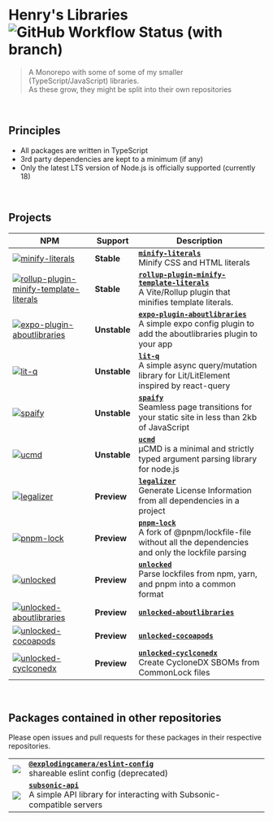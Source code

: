 # Henry's Libraries &nbsp;![GitHub Workflow Status (with branch)](https://img.shields.io/github/actions/workflow/status/explodingcamera/esm/ci.yaml?branch=main&label=ALL%20BUILDS)

> A Monorepo with some of some of my smaller (TypeScript/JavaScript) libraries. <br/>
> As these grow, they might be split into their own repositories

<br/>

## Principles

- All packages are written in TypeScript
- 3rd party dependencies are kept to a minimum (if any)
- Only the latest LTS version of Node.js is officially supported (currently 18)

<br />

## Projects


<!-- START TABLE -->
<table><thead><tr><th>NPM</th><th>Support</th><th>Description</th></tr></thead><tbody><tr><td><a href="https://npmjs.com/package/minify-literals"><img src="https://img.shields.io/npm/v/minify-literals.svg?style=flat-square" alt="minify-literals" /></a></td><td><strong>Stable</strong></td><td><a href="./packages/minify-literals"><strong><code>minify-literals</code></strong></a><br />Minify CSS and HTML literals</td></tr><tr><td><a href="https://npmjs.com/package/rollup-plugin-minify-template-literals"><img src="https://img.shields.io/npm/v/rollup-plugin-minify-template-literals.svg?style=flat-square" alt="rollup-plugin-minify-template-literals" /></a></td><td><strong>Stable</strong></td><td><a href="./packages/rollup-plugin-minify-template-literals"><strong><code>rollup-plugin-minify-template-literals</code></strong></a><br />A Vite/Rollup plugin that minifies template literals.</td></tr><tr><td><a href="https://npmjs.com/package/expo-plugin-aboutlibraries"><img src="https://img.shields.io/npm/v/expo-plugin-aboutlibraries.svg?style=flat-square" alt="expo-plugin-aboutlibraries" /></a></td><td><strong>Unstable</strong></td><td><a href="./packages/expo-plugin-aboutlibraries"><strong><code>expo-plugin-aboutlibraries</code></strong></a><br />A simple expo config plugin to add the aboutlibraries plugin to your app</td></tr><tr><td><a href="https://npmjs.com/package/lit-q"><img src="https://img.shields.io/npm/v/lit-q.svg?style=flat-square" alt="lit-q" /></a></td><td><strong>Unstable</strong></td><td><a href="./packages/lit-q"><strong><code>lit-q</code></strong></a><br />A simple async query/mutation library for Lit/LitElement inspired by react-query</td></tr><tr><td><a href="https://npmjs.com/package/spaify"><img src="https://img.shields.io/npm/v/spaify.svg?style=flat-square" alt="spaify" /></a></td><td><strong>Unstable</strong></td><td><a href="./packages/spaify"><strong><code>spaify</code></strong></a><br />Seamless page transitions for your static site in less than 2kb of JavaScript</td></tr><tr><td><a href="https://npmjs.com/package/ucmd"><img src="https://img.shields.io/npm/v/ucmd.svg?style=flat-square" alt="ucmd" /></a></td><td><strong>Unstable</strong></td><td><a href="./packages/ucmd"><strong><code>ucmd</code></strong></a><br />µCMD is a minimal and strictly typed argument parsing library for node.js</td></tr><tr><td><a href="https://npmjs.com/package/legalizer"><img src="https://img.shields.io/npm/v/legalizer.svg?style=flat-square" alt="legalizer" /></a></td><td><strong>Preview</strong></td><td><a href="./packages/legalizer"><strong><code>legalizer</code></strong></a><br />Generate License Information from all dependencies in a project</td></tr><tr><td><a href="https://npmjs.com/package/pnpm-lock"><img src="https://img.shields.io/npm/v/pnpm-lock.svg?style=flat-square" alt="pnpm-lock" /></a></td><td><strong>Preview</strong></td><td><a href="./packages/pnpm-lock"><strong><code>pnpm-lock</code></strong></a><br />A fork of @pnpm/lockfile-file without all the dependencies and only the lockfile parsing</td></tr><tr><td><a href="https://npmjs.com/package/unlocked"><img src="https://img.shields.io/npm/v/unlocked.svg?style=flat-square" alt="unlocked" /></a></td><td><strong>Preview</strong></td><td><a href="./packages/unlocked"><strong><code>unlocked</code></strong></a><br />Parse lockfiles from npm, yarn, and pnpm into a common format</td></tr><tr><td><a href="https://npmjs.com/package/unlocked-aboutlibraries"><img src="https://img.shields.io/npm/v/unlocked-aboutlibraries.svg?style=flat-square" alt="unlocked-aboutlibraries" /></a></td><td><strong>Preview</strong></td><td><a href="./packages/unlocked-aboutlibraries"><strong><code>unlocked-aboutlibraries</code></strong></a><br /></td></tr><tr><td><a href="https://npmjs.com/package/unlocked-cocoapods"><img src="https://img.shields.io/npm/v/unlocked-cocoapods.svg?style=flat-square" alt="unlocked-cocoapods" /></a></td><td><strong>Preview</strong></td><td><a href="./packages/unlocked-cocoapods"><strong><code>unlocked-cocoapods</code></strong></a><br /></td></tr><tr><td><a href="https://npmjs.com/package/unlocked-cyclconedx"><img src="https://img.shields.io/npm/v/unlocked-cyclconedx.svg?style=flat-square" alt="unlocked-cyclconedx" /></a></td><td><strong>Preview</strong></td><td><a href="./packages/unlocked-cyclonedx"><strong><code>unlocked-cyclconedx</code></strong></a><br />Create CycloneDX SBOMs from CommonLock files</td></tr></tbody></table>
<!-- END TABLE -->

<br/>

## Packages contained in other repositories

Please open issues and pull requests for these packages in their respective repositories.

|                                                                                                                                                                         |                                                                                                                                                   |
| ----------------------------------------------------------------------------------------------------------------------------------------------------------------------- | ------------------------------------------------------------------------------------------------------------------------------------------------- |
| [![](https://img.shields.io/npm/v/@explodingcamera/eslint-config?style=flat&colorA=000000&colorB=efefef)](https://www.npmjs.com/package/@explodingcamera/eslint-config) | [**`@explodingcamera/eslint-config`**](https://github.com/explodingcamera/eslint-config) <br/> shareable eslint config (deprecated)               |
| [![](https://img.shields.io/npm/v/subsonic-api?style=flat&colorA=000000&colorB=efefef)](https://www.npmjs.com/package/subsonic-api)                                     | [**`subsonic-api`**](https://github.com/explodingcamera/subsonic-api) <br/> A simple API library for interacting with Subsonic-compatible servers |
